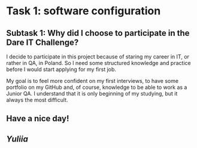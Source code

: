 # Task 1: software configuration

## Subtask 1: Why did I choose to participate in the Dare IT Challenge?


I decide to participate in this project because of staring my career in IT, or rather in QA, in Poland. 
So I need some structured knowledge and practice before I would start applying for my first job.

My goal is to feel more confident on my first interviews, to have some portfolio on my GitHub and,
of course, knowledge to be able to work as a Junior QA. 
I understand that it is only beginning of my studying, 
but it always the most difficult.


## Have a nice day! 

##                     *Yuliia*